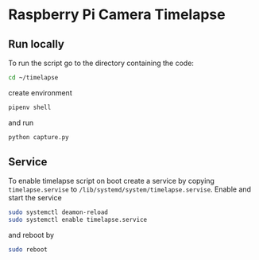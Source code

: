 # Raspberry Pi Camera Timelapse

## Run locally

To run the script go to the directory containing the code:
```bash
cd ~/timelapse
``` 
create environment 
```bash
pipenv shell
``` 

and run
```bash
python capture.py
```

## Service

To enable timelapse script on boot create a service by copying ``timelapse.servise`` to
``/lib/systemd/system/timelapse.servise``. Enable  and start the service

```bash
sudo systemctl deamon-reload
sudo systemctl enable timelapse.service
```

and reboot by

```bash
sudo reboot
```
